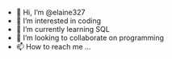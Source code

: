 - 👋 Hi, I’m @elaine327
- 👀 I’m interested in coding
- 🌱 I’m currently learning SQL
- 💞️ I’m looking to collaborate on programming
- 📫 How to reach me ...

<!---
elaine327/elaine327 is a ✨ special ✨ repository because its `README.md` (this file) appears on your GitHub profile.
You can click the Preview link to take a look at your changes.
--->
